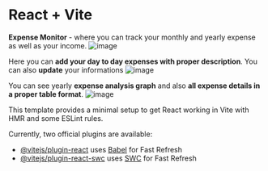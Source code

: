 # React + Vite
**Expense Monitor** - where you can track your monthly and yearly expense as well as your income.
![image](https://github.com/Dipam581/Expense-Monitor/assets/107043079/602842e1-c544-478b-832d-64b751329f1a)

Here you can **add your day to day expenses with proper description**.
You can also **update** your informations
![image](https://github.com/Dipam581/Expense-Monitor/assets/107043079/7850028f-f946-477d-9026-ebc6f9c3f782)

You can see yearly **expense analysis graph** and also **all expense details in a proper table format**.
![image](https://github.com/Dipam581/Expense-Monitor/assets/107043079/d4f8bf12-d853-47ad-a5bf-fbab41c10a75)





This template provides a minimal setup to get React working in Vite with HMR and some ESLint rules.

Currently, two official plugins are available:

- [@vitejs/plugin-react](https://github.com/vitejs/vite-plugin-react/blob/main/packages/plugin-react/README.md) uses [Babel](https://babeljs.io/) for Fast Refresh
- [@vitejs/plugin-react-swc](https://github.com/vitejs/vite-plugin-react-swc) uses [SWC](https://swc.rs/) for Fast Refresh
